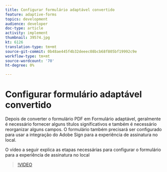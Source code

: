 ```yaml
---
title: Configurar formulário adaptável convertido
feature: adaptive-forms
topics: development
audience: developer
doc-type: article
activity: implement
thumbnail: 39574.jpg
kt: 6126
translation-type: tm+mt
source-git-commit: 0b48ae445f4b32deeec08bcb68f805bf19992c9e
workflow-type: tm+mt
source-wordcount: '70'
ht-degree: 0%

---
```


# Configurar formulário adaptável convertido

Depois de converter o formulário PDF em Formulário adaptável, geralmente é necessário fornecer alguns títulos significativos e também é necessário reorganizar alguns campos. O formulário também precisará ser configurado para usar a integração do Adobe Sign para a experiência de assinatura no local.

O vídeo a seguir explica as etapas necessárias para configurar o formulário para a experiência de assinatura no local

>[!VIDEO](https://video.tv.adobe.com/v/39574/?quality=9&learn=on)

